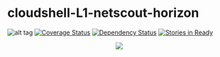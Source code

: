 # cloudshell-L1-netscout-horizon
![alt tag](https://travis-ci.org/QualiSystems/cloudshell-L1-netscout.svg?branch=dev)
[![Coverage Status](https://coveralls.io/repos/github/QualiSystems/cloudshell-L1-netscout/badge.svg?branch=dev)](https://coveralls.io/github/QualiSystems/cloudshell-L1-netscout?branch=dev)
[![Dependency Status](https://dependencyci.com/github/QualiSystems/cloudshell-L1-netscout/badge)](https://dependencyci.com/github/QualiSystems/cloudshell-L1-netscout)
[![Stories in Ready](https://badge.waffle.io/QualiSystems/cloudshell-cloudshell-L1-netscout-horizon.svg?label=ready&title=Ready)](http://waffle.io/QualiSystems/cloudshell-L1-netscout-horizon)

<p align="center">
<img src="https://github.com/QualiSystems/devguide_source/raw/master/logo.png"></img>
</p>

